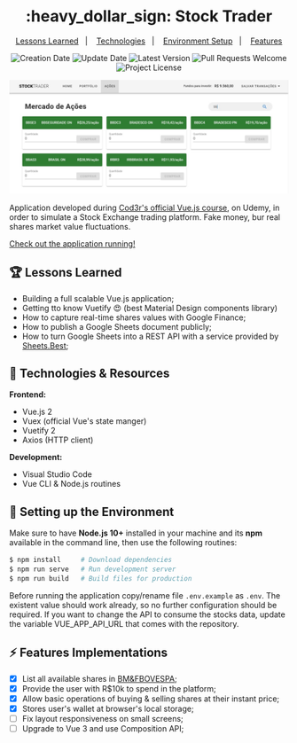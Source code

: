<h1 align="center">
  :heavy_dollar_sign: Stock Trader
</h1>

<p align="center">
  <a href="#trophy-lessons-learned">Lessons Learned</a>&nbsp;&nbsp;&nbsp;|&nbsp;&nbsp;&nbsp;
  <a href="#rocket-technologies--resources">Technologies</a>&nbsp;&nbsp;&nbsp;|&nbsp;&nbsp;&nbsp;
  <a href="#hammer-setting-up-the-environment">Environment Setup</a>&nbsp;&nbsp;&nbsp;|&nbsp;&nbsp;&nbsp;
  <a href="#zap-features-implementations">Features</a>
</p>

<p align="center">
  <img src="https://img.shields.io/static/v1?labelColor=000000&color=2E7D32&label=created%20at&message=Apr%202020" alt="Creation Date" />

  <img src="https://img.shields.io/github/last-commit/juliolmuller/stock-trader?label=updated%20at&labelColor=000000&color=2E7D32" alt="Update Date" />

  <img src="https://img.shields.io/github/v/tag/juliolmuller/stock-trader?label=latest%20version&labelColor=000000&color=2E7D32" alt="Latest Version" />

  <img src="https://img.shields.io/static/v1?labelColor=000000&color=2E7D32&label=PRs&message=welcome" alt="Pull Requests Welcome" />

  <img src="https://img.shields.io/github/license/juliolmuller/stock-trader?labelColor=000000&color=2E7D32" alt="Project License" />
</p>

![Application snapshot](./.github/app-overview.jpg)

Application developed during [Cod3r's official Vue.js course](https://www.udemy.com/course/vue-js-completo/), on Udemy, in order to simulate a Stock Exchange trading platform. Fake money, bur real shares market value fluctuations.

[Check out the application running!](https://stocktrader.vercel.app/)

## :trophy: Lessons Learned

- Building a full scalable Vue.js application;
- Getting tto know Vuetify :heart_eyes: (best Material Design components library)
- How to capture real-time shares values with Google Finance;
- How to publish a Google Sheets document publicly;
- How to turn Google Sheets into a REST API with a service provided by [Sheets.Best](https://sheet.best/);

## :rocket: Technologies & Resources

**Frontend:**
- Vue.js 2
- Vuex (official Vue's state manger)
- Vuetify 2
- Axios (HTTP client)

**Development:**
- Visual Studio Code
- Vue CLI & Node.js routines

## :hammer: Setting up the Environment

Make sure to have **Node.js 10+** installed in your machine and its **npm** available in the command line, then use the following routines:

```bash
$ npm install     # Download dependencies
$ npm run serve   # Run development server
$ npm run build   # Build files for production
```

Before running the application copy/rename file `.env.example` as `.env`. The existent value should work already, so no further configuration should be required. If you want to change the API to consume the stocks data, update the variable VUE_APP_API_URL that comes with the repository.

## :zap: Features Implementations

- [x] List all available shares in [BM&FBOVESPA](http://www.b3.com.br/);
- [x] Provide the user with R$10k to spend in the platform;
- [x] Allow basic operations of buying & selling shares at their instant price;
- [x] Stores user's wallet at browser's local storage;
- [ ] Fix layout responsiveness on small screens;
- [ ] Upgrade to Vue 3 and use Composition API;
